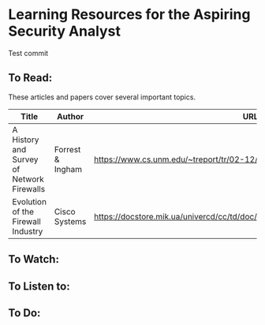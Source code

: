 # Learning Resources for the Aspiring Security Analyst

Test commit

## To Read:
These articles and papers cover several important topics.

| Title | Author | URL | 
|-------|--------|-----|
| A History and Survey of Network Firewalls | Forrest & Ingham | https://www.cs.unm.edu/~treport/tr/02-12/firewall.pdf |
| Evolution of the Firewall Industry | Cisco Systems | https://docstore.mik.ua/univercd/cc/td/doc/product/iaabu/centri4/user/scf4ch3.htm |

## To Watch:

## To Listen to:

## To Do:

